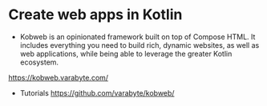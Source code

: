 #  Create web apps in Kotlin

- Kobweb is an opinionated framework built on top of Compose HTML. It includes everything you need to build rich, dynamic websites, as well as web applications, while being able to leverage the greater Kotlin ecosystem.

https://kobweb.varabyte.com/

- Tutorials https://github.com/varabyte/kobweb/
